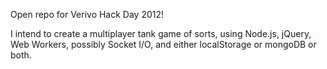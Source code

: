 Open repo for Verivo Hack Day 2012!

I intend to create a multiplayer tank game of sorts, using Node.js, jQuery, Web Workers, possibly Socket I/O, and either localStorage or mongoDB or both.